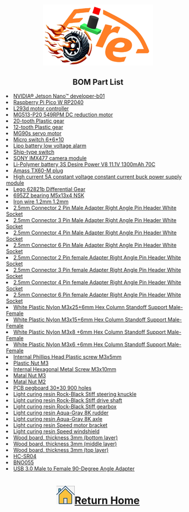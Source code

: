 <div align="center"><img src="../../other/img/logo.png" width="300" alt=" logo"></div>  

## <div align="center">BOM Part List </div>
<li><a href="https://reurl.cc/Rk7yeZ" target="_blank">NVIDIA® Jetson Nano™ developer-b01</a></li> 
<li><a href="https://piepie.com.tw/product/raspberry-pi-pico-w" target="_blank">Raspberry Pi Pico W RP2040</a></li> 
<li><a href="https://atceiling.blogspot.com/2019/08/arduino54l293d.html" target="_blank">L293d motor controller</a></li>
<li><a href="https://www.amazon.com/-/zh_TW/MG513-12V-%E6%B8%9B%E9%80%9F%E9%BD%92%E8%BC%AA%E9%A6%AC%E9%81%94%E7%B7%A8%E7%A2%BC%E5%99%A8%E4%BB%A3%E7%A2%BC%E9%80%9F%E5%BA%A6%E6%B8%AC%E9%87%8F-DIY-%E8%87%AA%E5%B9%B3%E8%A1%A1%E6%B1%BD%E8%BB%8A%E5%80%92%E7%BD%AE%E6%93%BA/dp/B0B3LXV4PL">	MG513-P20 549RPM DC reduction motor</a></li>  
<li><a href="https://shopee.tw/%E7%A3%9A%E5%AE%B6-LEGO-%E6%A8%82%E9%AB%98-%E9%BB%91%E8%89%B2-Technic-Gear-20-Tooth-20%E9%BD%92-%E9%BD%92%E8%BC%AA-%E9%9B%99%E6%96%9C%E9%BD%92-32269-18575-i.6132636.3545374403?sp_atk=b4725afb-8e48-42c3-9535-189357cc714f&xptdk=b4725afb-8e48-42c3-9535-189357cc714f">20-tooth Plastic gear<br></li>
<li><a href="https://shopee.tw/%E7%A3%9A%E5%AE%B6-LEGO-%E6%A8%82%E9%AB%98-%E7%A0%82%E8%89%B2-Technic-Gear-12-Tooth-Bevel-12%E9%BD%92-%E9%BD%92%E8%BC%AA-%E6%96%9C%E9%BD%92-6589-i.6132636.6022474995?sp_atk=3c5d233a-5569-46ab-8757-b6361b28e33e&xptdk=3c5d233a-5569-46ab-8757-b6361b28e33e">12-tooth Plastic gear<br></li>
<li><a href="https://www.amazon.com/-/zh_TW/dp/B0BFQLNDPM">MG90s servo motor</a></li>    
<li><a href="https://www.amazon.com/-/zh_TW/PLKXSEYUJ/dp/B0D4HZFM6S">Micro switch 6*6*10</a></li>  
<li><a href="https://www.amazon.in/Invento-Battery-Voltage-Indicator-Checker/dp/B072V44Q5Z">Lipo battery low voltage alarm </a></li>  
<li><a href="https://shopee.tw/%E8%BF%B7%E4%BD%A0%E8%88%B9%E5%9E%8B%E9%96%8B%E9%97%9C-10*15-%E8%88%B9%E5%9E%8B%E9%96%8B%E9%97%9C-%E8%BF%B7%E4%BD%A0%E9%96%8B%E9%97%9C-%E6%96%B9%E5%BD%A2%E9%96%8B%E9%97%9C-%E5%85%A9%E6%AE%B5%E9%96%8B%E9%97%9C-%E9%9B%BB%E6%BA%90%E9%96%8B%E9%97%9C-%E7%BF%B9%E6%9D%BF%E9%96%8B%E9%97%9C-i.30375838.1783185946" target="_blank">Ship-type switch</a></li>     
<li><a href="https://shopee.tw/%E7%8F%BE%E8%B2%A8-SONY-IMX477-%E6%94%9D%E5%BD%B1%E9%8F%A1%E9%A0%AD%E6%A8%A1%E7%B5%84-1230%E8%90%AC%E5%83%8F%E7%B4%A0-160%C2%B0%E5%BB%A3%E8%A7%92-%E6%94%AF%E6%8F%B4%E6%A8%B9%E8%8E%93%E6%B4%BECM3-4%E3%80%81Jetson-Nano-i.10207300.8215149686?srsltid=AfmBOor9HmpX2guySAnFvW5drNG4qJtdwx98_e6muraV4LUtXM50YR5Q" target="_blank">SONY IMX477 camera module</a></li>
<li><a href="https://shopee.tw/product/17393576/2036942264?gclid=Cj0KCQjw6KunBhDxARIsAKFUGs9xoiZB_LrSF3X4XfnN1sxM-tjzbX4T2Sw9XD0c0Rfc_tkPkczAbBcaApCXEALw_wcB">Li-Polymer battery 3S Desire Power V8 11.1V 1300mAh 70C </a></li>
<li><a href="https://www.3dprow.com/products/%E6%AD%A3%E5%BB%A0-amass-xt60-xt60-f-xt60-m-%E9%8D%8D%E9%87%91%E9%AB%98%E9%9B%BB%E6%B5%81%E6%8E%A5%E9%A0%AD">Amass TX60-M plug
</a></li>
<li><a href="https://www.amazon.com/NOYITO-DC-DC-Power-Supply-Module/dp/B07G456MS8">High current 5A constant voltage constant current buck power supply module</a></li>  
<li><a href="https://www.ruten.com.tw/item/show?22229822791893">Lego 62821b Differential Gear<br></li>
<li>695ZZ bearing M5x13x4 NSK<br></li>
<li>Iron wire 1.2mm 1.2mm<br></li>
<li><a href="https://jin-hua.com.tw/webc/html/product/show.aspx?num=10130&page=1&kw=2.5mm&kind=945">2.5mm Connector 2 Pin Male Adapter Right Angle Pin Header White Socket<br></li>
<li><a href="https://jin-hua.com.tw/webc/html/product/show.aspx?num=36932&page=2&kw=2.5mm&kind=945">2.5mm Connector 3 Pin Male Adapter Right Angle Pin Header White Socket<br></li>
<li><a href="https://jin-hua.com.tw/webc/html/product/show.aspx?num=10126&page=2&kw=2.5mm&kind=945">2.5mm Connector 4 Pin Male Adapter Right Angle Pin Header White Socket<br></li>
<li><a href="https://jin-hua.com.tw/webc/html/product/show.aspx?num=10120&page=7&kw=2.5mm&kind=945">2.5mm Connector 6 Pin Male Adapter Right Angle Pin Header White Socket<br></li>
<li><a href="https://jin-hua.com.tw/webc/html/product/show.aspx?num=10092&page=7&kw=2.5mm&kind=944">2.5mm Connector 2 Pin female Adapter Right Angle Pin Header White Socket<br></li>
<li><a href="https://jin-hua.com.tw/webc/html/product/show.aspx?num=10087&page=7&kw=2.5mm&kind=944">2.5mm Connector 3 Pin female Adapter Right Angle Pin Header White Socket<br></li>
<li><a href="https://jin-hua.com.tw/webc/html/product/show.aspx?num=10084&page=7&kw=2.5mm&kind=944">2.5mm Connector 4 Pin female Adapter Right Angle Pin Header White Socket<br></li>
<li><a href="https://jin-hua.com.tw/webc/html/product/show.aspx?num=10078&page=7&kw=2.5mm&kind=944">2.5mm Connector 6 Pin female Adapter Right Angle Pin Header White Socket<br></li>
<li><a href="https://www.amazon.com/Plastic-Column-Standoff-Support-Male-Female/dp/B0D2HQ57N4?th=1">White Plastic Nylon M3x25+6mm Hex Column Standoff Support Male-Female<br></li>
<li><a href="https://www.amazon.com/Plastic-Column-Standoff-Support-Male-Female/dp/B0D2HPNSF9?th=1">White Plastic Nylon M3x15+6mm Hex Column Standoff Support Male-Female<br></li>
<li><a href="https://www.amazon.com/Plastic-Column-Standoff-Support-Male-Female/dp/B0D2HMNKDB?th=1">White Plastic Nylon M3x8 +6mm Hex Column Standoff Support Male-Female<br></li>
<li><a href="https://www.amazon.com/Plastic-Column-Standoff-Support-Male-Female/dp/B0D2HNQMZ9?th=1">White Plastic Nylon M3x6 +6mm Hex Column Standoff Support Male-Female<br></li>
<li><a href="https://www.amazon.com/Plastic-Column-Standoff-Support-Male-Female/dp/B0D2HLZK7D?language=zh_TW&currency=USD&th=1">Internal Phillips Head Plastic screw M3x5mm<br></li>
<li><a href="https://www.amazon.com/Plastic-Column-Standoff-Support-Male-Female/dp/B0D2HNX9Q8?language=zh_TW&currency=USD&th=1">Plastic Nut M3<br></li>
<li>Internal Hexagonal Metal Screw M3x10mm<br></li>
<li>Matal Nut M3<br></li>
<li>Matal Nut M2<br></li>
<li><a href="https://jin-hua.com.tw/webc/html/product/show.aspx?num=33200&kw=%e9%9b%bb%e6%9c%a8%e6%9d%bf&kind=522">PCB pegboard 30*30 900 holes<br></li>
<li><a href="https://phrozen3d.com.tw/products/rock-black-resin?srsltid=AfmBOoo94jucOOHW7Ka7-inJUQ2FOdDzytZoz4bDYIRJxEL3ndSDEhIu">Light curing resin Rock-Black Stiff steering knuckle<br></li>
<li><a href="https://phrozen3d.com.tw/products/rock-black-resin?srsltid=AfmBOoo94jucOOHW7Ka7-inJUQ2FOdDzytZoz4bDYIRJxEL3ndSDEhIu">Light curing resin Rock-Black Stiff drive shaft<br></li>
<li><a href="https://phrozen3d.com.tw/products/rock-black-resin?srsltid=AfmBOoo94jucOOHW7Ka7-inJUQ2FOdDzytZoz4bDYIRJxEL3ndSDEhIu">Light curing resin Rock-Black Stiff gearbox<br></li>
<li><a href="https://phrozen3d.com.tw/products/speed-resin">Light curing resin Aqua-Gray 8K rudder<br></li>
<li><a href="https://phrozen3d.com.tw/products/speed-resin">Light curing resin Aqua-Gray 8K axle<br></li>
<li><a href="https://phrozen3d.com.tw/products/speed-resin">Light curing resin Speed motor bracket<br></li>
<li><a href="https://phrozen3d.com.tw/products/speed-resin">Light curing resin Speed windshield<br></li>
<li><a href="https://woodmall.com.tw/shop/product/3mm-s%e7%b4%9a%e7%99%bd%e4%bf%84%e6%a4%b4%e6%9c%a8%e6%9d%bf-60x90cm/">Wood board, thickness 3mm (bottom layer)<br></li>
<li><a href="https://woodmall.com.tw/shop/product/3mm-s%e7%b4%9a%e7%99%bd%e4%bf%84%e6%a4%b4%e6%9c%a8%e6%9d%bf-60x90cm/">Wood board, thickness 3mm (middle layer)<br></li>
<li><a href="https://woodmall.com.tw/shop/product/3mm-s%e7%b4%9a%e7%99%bd%e4%bf%84%e6%a4%b4%e6%9c%a8%e6%9d%bf-60x90cm/">Wood board, thickness 3mm (top layer)<br></li>
<li><a href="https://robotkingdom.com.tw/product/hc-sr04p-ultrasonic-ranger/">HC-SR04<br></li>
<li><a href="https://www.remisys.com.tw/product-page/bno055-absolute-orientation-sensor">BNO055<br></li>
<li><a href="https://shopee.tw/product/8434420/5734675597?d_id=5378b&uls_trackid=513hnbc500am&utm_content=3hNgpzXR9PuHuiqtWGiN3urPb5AP">USB 3.0 Male to Female 90-Degree Angle Adapter<br></li>

# <div align="center">![HOME](../../other/img/home.png)[Return Home](../../)</div>  
